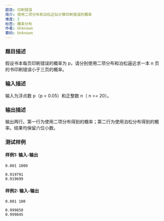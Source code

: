 ```yaml
---
题目: 印刷错误
简介: 使用二项分布和泊松近似计算印刷错误的概率
难度: 2
标签: 概率分布
作者: Unknown
慕码: Unknown
---
```


### 题目描述

假设书本每页印刷错误的概率为 p，请分别使用二项分布和泊松逼近求一本 n 页的书印刷错误小于三页的概率。

### 输入描述

输入为浮点数 p（p \< 0.05）和正整数 n（ n \>= 20）。

### 输出描述

输出两行。第一行为使用二项分布得到的概率；第二行为使用泊松分布得到的概率。结果均保留六位小数。

### 测试样例

#### 样例1: 输入-输出

```
0.001 1000
```

```
0.919791
0.919699
```

#### 样例2: 输入-输出

```
0.001 100
```

```
0.999850
0.999845
```

